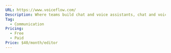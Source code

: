 ```yaml
---
URL: https://www.voiceflow.com/
Description: Where teams build chat and voice assistants, chat and voice assistant
Tag:
  - Communication
Pricing:
  - Free
  - Paid
Price: $40/month/editor
---
```


